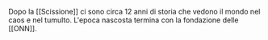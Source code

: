 Dopo la [[Scissione]] ci sono circa 12 anni di storia che vedono il mondo nel caos e nel tumulto. L'epoca nascosta termina con la fondazione delle [[ONN]].
